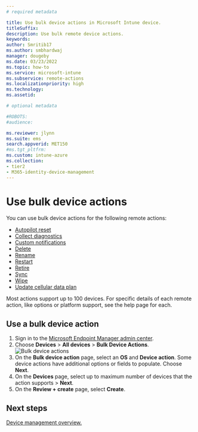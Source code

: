 ```yaml
---
# required metadata

title: Use bulk device actions in Microsoft Intune device.
titleSuffix:
description: Use bulk remote device actions.
keywords:
author: Smritib17
ms.author: smbhardwaj
manager: dougeby
ms.date: 03/23/2022
ms.topic: how-to
ms.service: microsoft-intune
ms.subservice: remote-actions
ms.localizationpriority: high
ms.technology:
ms.assetid: 

# optional metadata

#ROBOTS:
#audience:

ms.reviewer: jlynn 
ms.suite: ems
search.appverid: MET150
#ms.tgt_pltfrm:
ms.custom: intune-azure
ms.collection:
- tier2
- M365-identity-device-management
---
```


# Use bulk device actions

You can use bulk device actions for the following remote actions:

- [Autopilot reset](/windows/deployment/windows-autopilot/windows-autopilot-reset#reset-devices-with-remote-windows-autopilot-reset)
- [Collect diagnostics](collect-diagnostics.md)
- [Custom notifications](custom-notifications.md#send-a-custom-notification-to-a-single-device)
- [Delete](devices-wipe.md#delete-devices-from-the-intune-portal)
- [Rename](device-rename.md)
- [Restart](device-restart.md)
- [Retire](devices-wipe.md#retire)
- [Sync](device-sync.md)
- [Wipe](devices-wipe.md#wipe)
- [Update cellular data plan](update-cellular-data-plan.md)

Most actions support up to 100 devices. For specific details of each remote action, like options or platform support, see the help page for each.

## Use a bulk device action

1. Sign in to the [Microsoft Endpoint Manager admin center](https://go.microsoft.com/fwlink/?linkid=2109431).
2. Choose **Devices** > **All devices** > **Bulk Device Actions**.
![Bulk device actions](./media/bulk-device-actions/bulk-device-actions.png)
3. On the **Bulk device action** page, select an **OS** and **Device action**. Some device actions have additional options or fields to populate. Choose **Next**.
4. On the **Devices** page, select up to maximum number of devices that the action supports > **Next**.
5. On the **Review + create** page, select **Create**.

## Next steps

[Device management overview.](device-management.md)
